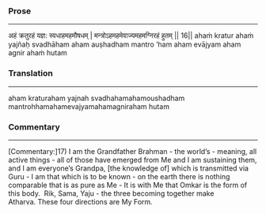 ### Prose 
 --- 
अहं क्रतुरहं यज्ञ: स्वधाहमहमौषधम् |
मन्त्रोऽहमहमेवाज्यमहमग्निरहं हुतम् || 16||
ahaṁ kratur ahaṁ yajñaḥ svadhāham aham auṣhadham
mantro ’ham aham evājyam aham agnir ahaṁ hutam

### Translation 
 --- 
aham kraturaham yajnah svadhahamahamoushadham mantrohhamahamevajyamahamagniraham hutam

### Commentary 
 --- 
[Commentary:]17) I am the Grandfather Brahman - the world’s - meaning, all active things - all of those have emerged from Me and I am sustaining them, and I am everyone’s Grandpa, [the knowledge of] which is transmitted via Guru - I am that which is to be known - on the earth there is nothing comparable that is as pure as Me - It is with Me that Omkar is the form of this body.  Rik, Sama, Yaju - the three becoming together make Atharva. These four directions are My Form.